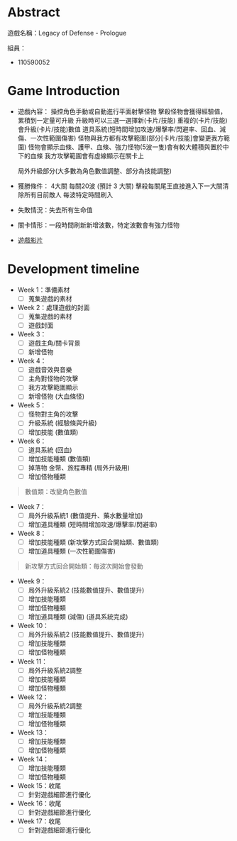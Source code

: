 # Abstract

遊戲名稱：Legacy of Defense - Prologue

組員：

- 110590052

# Game Introduction

- 遊戲內容：
    操控角色手動或自動進行平面射擊怪物
    擊殺怪物會獲得經驗值，累積到一定量可升級
    升級時可以三選一選擇新(卡片/技能)
    重複的(卡片/技能)會升級(卡片/技能)數值
    道具系統(短時間增加攻速/爆擊率/閃避率、回血、減傷、一次性範圍傷害)
    怪物與我方都有攻擊範圍(部分[卡片/技能]會變更我方範圍)
    怪物會顯示血條、護甲、血條、強力怪物(5波一隻)會有較大體積與置於中下的血條
    我方攻擊範圍會有虛線顯示在關卡上

    局外升級部分(大多數為角色數值調整、部分為技能調整)

- 獲勝條件：
    4大關 每關20波 (預計 3 大關)
    擊殺每關尾王直接進入下一大關清除所有目前敵人
    每波特定時間刷入
- 失敗情況：失去所有生命值
- 關卡情形：一段時間刷新新增波數，特定波數會有強力怪物
- [遊戲影片](https://store.steampowered.com/app/3096620/Legacy_of_Defense__Prologue/)

# Development timeline

- Week 1：準備素材
  - [ ]  蒐集遊戲的素材

- Week 2：處理遊戲的封面
  - [ ]  蒐集遊戲的素材
  - [ ]  遊戲封面

- Week 3：
  - [ ]  遊戲主角/關卡背景
  - [ ]  新增怪物

- Week 4：
  - [ ]  遊戲音效與音樂
  - [ ]  主角對怪物的攻擊
  - [ ]  我方攻擊範圍顯示
  - [ ]  新增怪物 (大血條怪)

- Week 5：
  - [ ]  怪物對主角的攻擊
  - [ ]  升級系統 (經驗條與升級)
  - [ ]  增加技能 (數值類)

- Week 6：
  - [ ]  道具系統 (回血)
  - [ ]  增加技能種類 (數值類)
  - [ ]  掉落物 金幣、旅程專精 (局外升級用)
  - [ ]  增加怪物種類

> 數值類：改變角色數值

- Week 7：
  - [ ] 局外升級系統1 (數值提升、藥水數量增加)
  - [ ] 增加道具種類 (短時間增加攻速/爆擊率/閃避率)

- Week 8：
  - [ ] 增加技能種類 (新攻擊方式回合開始類、數值類)
  - [ ] 增加道具種類 (一次性範圍傷害)

> 新攻擊方式回合開始類：每波次開始會發動

- Week 9：
  - [ ] 局外升級系統2 (技能數值提升、數值提升)
  - [ ] 增加技能種類
  - [ ] 增加怪物種類
  - [ ] 增加道具種類 (減傷) (道具系統完成)

- Week 10：
  - [ ] 局外升級系統2 (技能數值提升、數值提升)
  - [ ] 增加技能種類
  - [ ] 增加怪物種類

- Week 11：
  - [ ] 局外升級系統2調整
  - [ ] 增加技能種類
  - [ ] 增加怪物種類

- Week 12：
  - [ ] 局外升級系統2調整
  - [ ] 增加技能種類
  - [ ] 增加怪物種類

- Week 13：
  - [ ] 增加技能種類
  - [ ] 增加怪物種類

- Week 14：
  - [ ] 增加技能種類
  - [ ] 增加怪物種類

- Week 15：收尾
  - [ ] 針對遊戲細節進行優化

- Week 16：收尾
  - [ ] 針對遊戲細節進行優化

- Week 17：收尾
  - [ ] 針對遊戲細節進行優化
